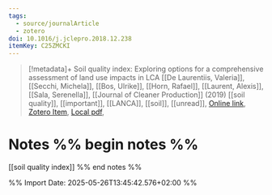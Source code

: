 ```yaml
---
tags:
  - source/journalArticle
  - zotero
doi: 10.1016/j.jclepro.2018.12.238
itemKey: C25ZMCKI
---
```

>[!metadata]+
> Soil quality index: Exploring options for a comprehensive assessment of land use impacts in LCA
> [[De Laurentiis, Valeria]], [[Secchi, Michela]], [[Bos, Ulrike]], [[Horn, Rafael]], [[Laurent, Alexis]], [[Sala, Serenella]], 
> [[Journal of Cleaner Production]] (2019)
> [[soil quality]], [[important]], [[LANCA]], [[soil]], [[unread]], 
> [Online link](https://linkinghub.elsevier.com/retrieve/pii/S095965261833960X), [Zotero Item](zotero://select/library/items/C25ZMCKI), [Local pdf](file://C:/Users/aburg/Documents/references/zotero/storage/MJQJ4CHB/DeLaurentiis2019_Soilquality.pdf), 

# Notes %% begin notes %%
[[soil quality index]]
%% end notes %%




%% Import Date: 2025-05-26T13:45:42.576+02:00 %%
